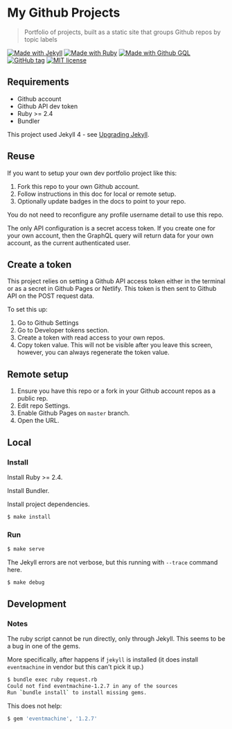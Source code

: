 # My Github Projects
> Portfolio of projects, built as a static site that groups Github repos by topic labels

[![Made with Jekyll](https://img.shields.io/badge/Made%20with-Jekyll-blue.svg)](https://jekyllrb.com)
[![Made with Ruby](https://img.shields.io/badge/Made%20with-Ruby-blue.svg)](https://www.ruby-lang.org)
[![Made with Github GQL](https://img.shields.io/badge/Made%20with-Github%20GraphQL-blue.svg)](https://developer.github.com/v4/)
[![GitHub tag](https://img.shields.io/github/tag/MichaelCurrin/my-github-projects.svg)](https://GitHub.com/MichaelCurrin/my-github-projects/tags/)
[![MIT license](https://img.shields.io/badge/License-MIT-blue.svg)](https://github.com/MichaelCurrin/my-github-projects/blob/master/LICENSE)


## Requirements

- Github account
- Github API dev token
- Ruby >= 2.4
- Bundler

This project used Jekyll 4 - see [Upgrading Jekyll](https://jekyllrb.com/docs/upgrading/3-to-4/).

## Reuse

If you want to setup your own dev portfolio project like this:

1. Fork this repo to your own Github account.
3. Follow instructions in this doc for local or remote setup.
2. Optionally update badges in the docs to point to your repo.

You do not need to reconfigure any profile username detail to use this repo.

The only API configuration is a secret access token. If you create one for your own account, then the GraphQL query will return data for your own account, as the current authenticated user.

## Create a token

This project relies on setting a Github API access token either in the terminal or as a secret in Github Pages or Netlify. This token is then sent to Github API on the POST request data.

To set this up:

1. Go to Github Settings
2. Go to Developer tokens section.
3. Create a token with read access to your own repos.
4. Copy token value. This will not be visible after you leave this screen, however, you can always regenerate the token value.

## Remote setup

1. Ensure you have this repo or a fork in your Github account repos as a public rep.
2. Edit repo Settings.
3. Enable Github Pages on `master` branch.
4. Open the URL.

## Local

### Install

Install Ruby >= 2.4.

Install Bundler.

Install project dependencies.

```sh
$ make install
```

### Run

```sh
$ make serve
```

The Jekyll errors are not verbose, but this running with `--trace` command here.

```sh
$ make debug
```

## Development

### Notes

The ruby script cannot be run directly, only through Jekyll. This seems to be a bug in one of the gems.

More specifically, after happens if `jekyll` is installed (it does install `eventmachine` in vendor but this can't pick it up.)

```sh
$ bundle exec ruby request.rb
Could not find eventmachine-1.2.7 in any of the sources
Run `bundle install` to install missing gems.
```

This does not help:

```sh
$ gem 'eventmachine', '1.2.7'
```
